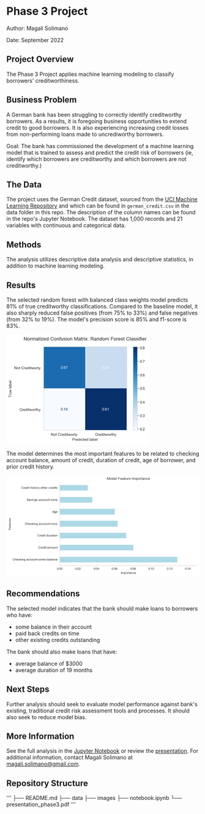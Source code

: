 # Phase 3 Project

Author: Magali Solimano

Date: September 2022

## Project Overview

The Phase 3 Project applies machine learning modeling to classify borrowers' creditworthiness.

## Business Problem

A German bank has been struggling to correctly identify creditworthy borrowers. As a results, it is foregoing business opportunities to extend credit to good borrowers. It is also experiencing increasing credit losses from non-performing loans made to uncrediworthy borrowers.

Goal: The bank has commissioned the development of a machine learning model that is trained to assess and predict the credit risk of borrowers (ie, identify which borrowers are creditworthy and which borrowers are not creditworthy.)

## The Data

The project uses the German Credit dataset, sourced from the [UCI Machine Learning Repository](https://archive.ics.uci.edu/ml/datasets/South+German+Credit) and which can be found in  `german_credit.csv` in the data folder in this repo. The description of the column names can be found in the repo's Jupyter Notebook. The dataset has 1,000 records and 21 variables with continuous and categorical data.

## Methods
The analysis utilizes descriptive data analysis and descriptive statistics, in addition to machine learning modeling.

## Results
The selected random forest with balanced class weights model predicts 81% of true creditworthy classifications. Compared to the baseline model, it also sharply reduced false positives (from 75% to 33%) and false negatives (from 32% to 19%). The model's precision score is 85% and f1-score is 83%.

![cm_rf](./images/cm_rf.png)

The model determines the most important features to be related to checking account balance, amount of credit, duration of credit, age of borrower, and prior credit history.

![feature_importance](./images/feature_importance.png)

## Recommendations
The selected model indicates that the bank should make loans to borrowers who have:
- some balance in their account
- paid back credits on time
- other existing credits outstanding

The bank should also make loans that have:
- average balance of $3000
- average duration of 19 months

## Next Steps
Further analysis should seek to evaluate model performance against bank's existing, traditional credit risk assessment tools and processes. It should also seek to reduce model bias.  

## More Information
See the full analysis in the [Jupyter Notebook](https://github.com/magalisolimano/classification-of-credit/blob/master/notebook.ipynb) or review the [presentation](https://github.com/magalisolimano/classification-of-credit/blob/master/presentation_phase3.pdf). For additional information, contact Magali Solimano at magali.solimano@gmail.com.


## Repository Structure
'''
├── README.md
├── data
├── images
├── notebook.ipynb
└── presentation_phase3.pdf
'''
